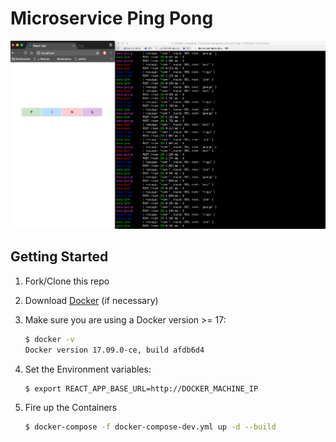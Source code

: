 # Microservice Ping Pong

![](./ping.png)

## Getting Started

1. Fork/Clone this repo

1. Download [Docker](https://docs.docker.com/docker-for-mac/install/) (if necessary)

1. Make sure you are using a Docker version >= 17:

    ```sh
    $ docker -v
    Docker version 17.09.0-ce, build afdb6d4
    ```

1. Set the Environment variables:

    ```sh
    $ export REACT_APP_BASE_URL=http://DOCKER_MACHINE_IP
    ```

1. Fire up the Containers

    ```sh
    $ docker-compose -f docker-compose-dev.yml up -d --build
    ```
